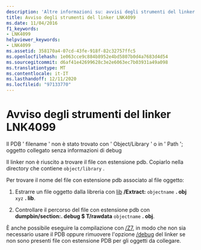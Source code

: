 ```yaml
---
description: 'Altre informazioni su: avvisi degli strumenti del linker LNK4099'
title: Avviso degli strumenti del linker LNK4099
ms.date: 11/04/2016
f1_keywords:
- LNK4099
helpviewer_keywords:
- LNK4099
ms.assetid: 358170a4-07cd-43fe-918f-82c32757ffc5
ms.openlocfilehash: 1e063cce9c884b8952e4bd5807b0d4a7683d4d54
ms.sourcegitcommit: d6af41e42699628c3e2e6063ec7b03931a49a098
ms.translationtype: MT
ms.contentlocale: it-IT
ms.lasthandoff: 12/11/2020
ms.locfileid: "97133770"
---
```

# <a name="linker-tools-warning-lnk4099"></a>Avviso degli strumenti del linker LNK4099

Il PDB ' filename ' non è stato trovato con ' Object/Library ' o in ' Path '; oggetto collegato senza informazioni di debug

Il linker non è riuscito a trovare il file con estensione pdb. Copiarlo nella directory che contiene `object/library` .

Per trovare il nome del file con estensione pdb associato al file oggetto:

1. Estrarre un file oggetto dalla libreria con [lib](../../build/reference/lib-reference.md) **/Extract:** `objectname` **. obj** `xyz` **. lib**.

1. Controllare il percorso del file con estensione pdb con **dumpbin/section:. debug $ T/rawdata** `objectname` **. obj**.

È anche possibile eseguire la compilazione con [/Z7](../../build/reference/z7-zi-zi-debug-information-format.md), in modo che non sia necessario usare il PDB oppure rimuovere l'opzione [/debug](../../build/reference/debug-generate-debug-info.md) del linker se non sono presenti file con estensione PDB per gli oggetti da collegare.
